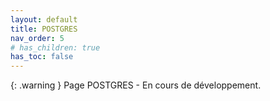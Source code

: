 ```yaml
---
layout: default
title: POSTGRES
nav_order: 5
# has_children: true
has_toc: false
---
```


{: .warning }
Page POSTGRES - En cours de développement.
